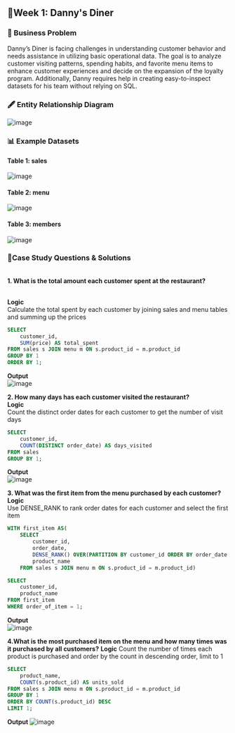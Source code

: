 ## 📍Week 1: Danny's Diner

### 🔎 Business Problem

Danny’s Diner is facing challenges in understanding customer behavior and needs assistance in utilizing basic operational data. The goal is to analyze customer visiting patterns, spending habits, and favorite menu items to enhance customer experiences and decide on the expansion of the loyalty program. Additionally, Danny requires help in creating easy-to-inspect datasets for his team without relying on SQL.

### 🖋 Entity Relationship Diagram

![image](https://github.com/user-attachments/assets/788c9c23-bc08-4e8b-aad1-d125bb759bd6)

### 📊 Example Datasets

#### Table 1: sales
![image](https://github.com/user-attachments/assets/5db7d811-a67a-4500-bc51-0e0de63916b8)

#### Table 2: menu
![image](https://github.com/user-attachments/assets/f9403095-32a0-408c-858d-06ebca7777ce)

#### Table 3: members
![image](https://github.com/user-attachments/assets/d409b8ad-818a-4ed2-a051-39ed52375d73)

### 📒Case Study Questions & Solutions
<br> **1. What is the total amount each customer spent at the restaurant?**

<br> **Logic**
<br> Calculate the total spent by each customer by joining sales and menu tables and summing up the prices
```sql
SELECT
    customer_id,
    SUM(price) AS total_spent
FROM sales s JOIN menu m ON s.product_id = m.product_id
GROUP BY 1
ORDER BY 1;
```
**Output** 
<br> ![image](https://github.com/user-attachments/assets/3692f6d6-0fd1-4c09-85a4-1bef02dfa027)

**2. How many days has each customer visited the restaurant?**
<br> **Logic**
<br> Count the distinct order dates for each customer to get the number of visit days
```sql
SELECT 
    customer_id,
    COUNT(DISTINCT order_date) AS days_visited
FROM sales
GROUP BY 1;
```
**Output** 
<br> ![image](https://github.com/user-attachments/assets/b8bbc100-5e95-4949-a199-2d8823777ca5)

**3. What was the first item from the menu purchased by each customer?**
<br> **Logic**
<br> Use DENSE_RANK to rank order dates for each customer and select the first item
```sql
WITH first_item AS(
    SELECT
        customer_id,
        order_date,
        DENSE_RANK() OVER(PARTITION BY customer_id ORDER BY order_date ASC) AS order_of_item,
        product_name
    FROM sales s JOIN menu m ON s.product_id = m.product_id)

SELECT
    customer_id,
    product_name
FROM first_item
WHERE order_of_item = 1;
```
**Output** 
<br> ![image](https://github.com/user-attachments/assets/fa20ddc0-1aae-407c-8c7a-a42de088de4b)

**4.What is the most purchased item on the menu and how many times was it purchased by all customers?**
**Logic**
Count the number of times each product is purchased and order by the count in descending order, limit to 1
```sql
SELECT
    product_name,
    COUNT(s.product_id) AS units_sold
FROM sales s JOIN menu m ON s.product_id = m.product_id
GROUP BY 1 
ORDER BY COUNT(s.product_id) DESC
LIMIT 1;
```
**Output** 
![image](https://github.com/user-attachments/assets/46cb5021-1825-4e64-8830-78938269087e)
